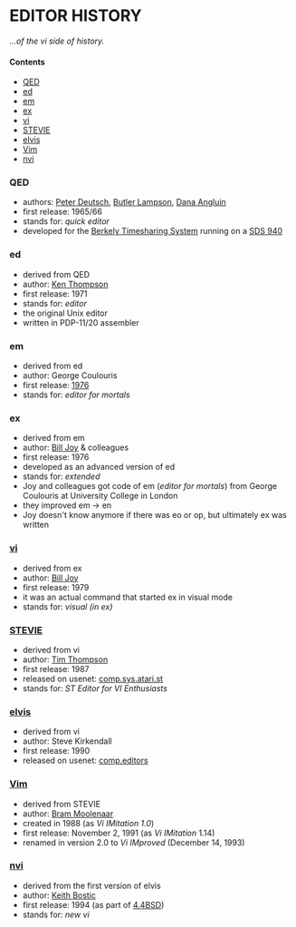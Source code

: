 # EDITOR HISTORY

_...of the vi side of history._

#### Contents

- [QED](#qed)
- [ed](#ed)
- [em](#em)
- [ex](#ex)
- [vi](#vi)
- [STEVIE](#stevie)
- [elvis](#elvis)
- [Vim](#vim)
- [nvi](#nvi)

### QED

- authors: [Peter Deutsch](http://en.wikipedia.org/wiki/L_Peter_Deutsch),
           [Butler Lampson](http://en.wikipedia.org/wiki/Butler_Lampson),
           [Dana Angluin](http://en.wikipedia.org/wiki/Dana_Angluin)
- first release: 1965/66
- stands for: _quick editor_
- developed for the [Berkely Timesharing System](http://en.wikipedia.org/wiki/Berkeley_Timesharing_System) running on a [SDS 940](http://en.wikipedia.org/wiki/SDS_940)

### ed

- derived from QED
- author: [Ken Thompson](http://en.wikipedia.org/wiki/Ken_Thompson_(computer_programmer))
- first release: 1971
- stands for: _editor_
- the original Unix editor
- written in PDP-11/20 assembler

### em

- derived from ed
- author: George Coulouris
- first release: [1976](http://www.eecs.qmul.ac.uk/~gc/history)
- stands for: _editor for mortals_

### ex

- derived from em
- author: [Bill Joy](http://en.wikipedia.org/wiki/Bill_Joy) & colleagues
- first release: 1976
- developed as an advanced version of ed
- stands for: _extended_
- Joy and colleagues got code of em (_editor for mortals_) from George Coulouris at University College in London
- they improved em -> en
- Joy doesn't know anymore if there was eo or op, but ultimately ex was written

### [vi](http://ex-vi.sourceforge.net)

- derived from ex
- author: [Bill Joy](http://en.wikipedia.org/wiki/Bill_Joy)
- first release: 1979
- it was an actual command that started ex in visual mode
- stands for: _visual (in ex)_

### [STEVIE](http://nosuch.com/tjt/stevie)

- derived from vi
- author: [Tim Thompson](http://nosuch.com/tjt)
- first release: 1987
- released on usenet: [comp.sys.atari.st](https://groups.google.com/forum/#!original/comp.sys.atari.st/J65TpLBhfss/Mop3jYhvuY0J)
- stands for: _ST Editor for VI Enthusiasts_

### [elvis](http://elvis.the-little-red-haired-girl.org)

- derived from vi
- author: Steve Kirkendall
- first release: 1990
- released on usenet: [comp.editors](https://groups.google.com/forum/#!original/comp.editors/rdUYDzANsMw/ErR-8j1VCfQJ)

### [Vim](https://www.vim.org)

- derived from STEVIE
- author: [Bram Moolenaar](http://en.wikipedia.org/wiki/Bram_Moolenaar)
- created in 1988 (as _Vi IMitation 1.0_)
- first release: November 2, 1991 (as _Vi IMitation_ 1.14)
- renamed in version 2.0 to _Vi IMproved_ (December 14, 1993)

### [nvi](https://sites.google.com/a/bostic.com/keithbostic/vi)

- derived from the first version of elvis
- author: [Keith Bostic](http://en.wikipedia.org/wiki/Keith_Bostic)
- first release: 1994 (as part of [4.4BSD](http://en.wikipedia.org/wiki/Berkeley_Software_Distribution))
- stands for: _new vi_
